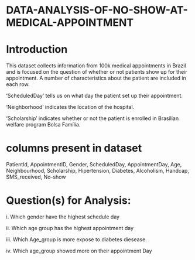 # DATA-ANALYSIS-OF-NO-SHOW-AT-MEDICAL-APPOINTMENT

# Introduction

This dataset collects information from 100k medical appointments in Brazil and is focused on the question of whether or not patients show up for their appointment. A number of characteristics about the patient are included in each row.

‘ScheduledDay’ tells us on what day the patient set up their appointment.

‘Neighborhood’ indicates the location of the hospital.

‘Scholarship’ indicates whether or not the patient is enrolled in Brasilian welfare program Bolsa Família.

# columns present in dataset

PatientId, AppointmentID, Gender, ScheduledDay, AppointmentDay, Age, Neighbourhood, Scholarship, Hipertension, Diabetes, Alcoholism, Handcap, SMS_received, No-show

# Question(s) for Analysis:

i. Which gender have the highest schedule day

ii. Which age group has the highest appointment day

iii. Which Age_group is more expose to diabetes diesease.

iv. Which age_group showed more on their appointment Day
